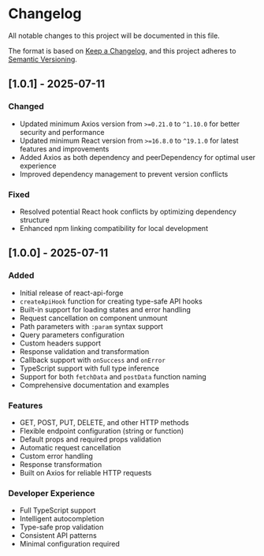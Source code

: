 # Changelog

All notable changes to this project will be documented in this file.

The format is based on [Keep a Changelog](https://keepachangelog.com/en/1.0.0/),
and this project adheres to [Semantic Versioning](https://semver.org/spec/v2.0.0.html).

## [1.0.1] - 2025-07-11

### Changed

- Updated minimum Axios version from `>=0.21.0` to `^1.10.0` for better security and performance
- Updated minimum React version from `>=16.8.0` to `^19.1.0` for latest features and improvements
- Added Axios as both dependency and peerDependency for optimal user experience
- Improved dependency management to prevent version conflicts

### Fixed

- Resolved potential React hook conflicts by optimizing dependency structure
- Enhanced npm linking compatibility for local development

## [1.0.0] - 2025-07-11

### Added

- Initial release of react-api-forge
- `createApiHook` function for creating type-safe API hooks
- Built-in support for loading states and error handling
- Request cancellation on component unmount
- Path parameters with `:param` syntax support
- Query parameters configuration
- Custom headers support
- Response validation and transformation
- Callback support with `onSuccess` and `onError`
- TypeScript support with full type inference
- Support for both `fetchData` and `postData` function naming
- Comprehensive documentation and examples

### Features

- GET, POST, PUT, DELETE, and other HTTP methods
- Flexible endpoint configuration (string or function)
- Default props and required props validation
- Automatic request cancellation
- Custom error handling
- Response transformation
- Built on Axios for reliable HTTP requests

### Developer Experience

- Full TypeScript support
- Intelligent autocompletion
- Type-safe prop validation
- Consistent API patterns
- Minimal configuration required

